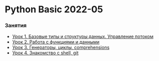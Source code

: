 # Python Basic 2022-05


### Занятия

- [Урок 1. Базовые типы и структуры данных. Управление потоком](lessons/lesson.01/)
- [Урок 2. Работа с функциями и данными](lessons/lesson.02/)
- [Урок 3. Генераторы, циклы, comprehensions](lessons/lesson.03/)
- [Урок 4. Знакомство с shell, git](lessons/lesson.04/)
